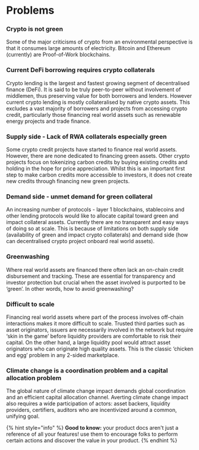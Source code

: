 # Problems

### Crypto is not green&#x20;

Some of the major criticisms of crypto from an environmental perspective is that it consumes large amounts of electricity. Bitcoin and Ethereum (currently) are Proof-of-Work blockchains.&#x20;

### Current DeFi borrowing requires crypto collaterals&#x20;

Crypto lending is the largest and fastest growing segment of decentralised finance (DeFi). It is said to be truly peer-to-peer without involvement of middlemen, thus preserving value for both borrowers and lenders. However current crypto lending is mostly collateralised by native crypto assets. This excludes a vast majority of borrowers and projects from accessing crypto credit, particularly those financing real world assets such as renewable energy projects and trade finance.&#x20;

### Supply side - Lack of RWA collaterals especially green&#x20;

Some crypto credit projects have started to finance real world assets. However, there are none dedicated to financing green assets. Other crypto projects focus on tokenizing carbon credits by buying existing credits and holding in the hope for price appreciation. Whilst this is an important first step to make carbon credits more accessible to investors, it does not create new credits through financing new green projects.&#x20;

### Demand side - unmet demand for green collateral&#x20;

An increasing number of protocols - layer 1 blockchains, stablecoins and other lending protocols would like to allocate capital toward green and impact collateral assets. Currently there are no transparent and easy ways of doing so at scale. This is because of limitations on both supply side (availability of green and impact crypto collaterals) and demand side (how can decentralised crypto project onboard real world assets).&#x20;

### Greenwashing&#x20;

Where real world assets are financed there often lack an on-chain credit disbursement and tracking. These are essential for transparency and investor protection but crucial when the asset involved is purported to be ‘green’. In other words, how to avoid greenwashing?&#x20;

### Difficult to scale&#x20;

Financing real world assets where part of the process involves off-chain interactions makes it more difficult to scale. Trusted third parties such as asset originators, issuers are necessarily involved in the network but require ‘skin in the game’ before liquidity providers are comfortable to risk their capital. On the other hand, a large liquidity pool would attract asset originators who can originate high quality assets. This is the classic ‘chicken and egg’ problem in any 2-sided marketplace.&#x20;

### Climate change is a coordination problem and a capital allocation problem

The global nature of climate change impact demands global coordination and an efficient capital allocation channel. Averting climate change impact also requires a wide participation of actors: asset backers, liquidity providers, certifiers, auditors who are incentivized around a common, unifying goal.

{% hint style="info" %}
**Good to know:** your product docs aren't just a reference of all your features! use them to encourage folks to perform certain actions and discover the value in your product.
{% endhint %}

